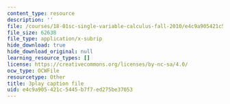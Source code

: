 ```yaml
---
content_type: resource
description: ''
file: /courses/18-01sc-single-variable-calculus-fall-2010/e4c9a905421c5445b7f7ed275be37053_eRCN3daFCmU.vtt
file_size: 62638
file_type: application/x-subrip
hide_download: true
hide_download_original: null
learning_resource_types: []
license: https://creativecommons.org/licenses/by-nc-sa/4.0/
ocw_type: OCWFile
resourcetype: Other
title: 3play caption file
uid: e4c9a905-421c-5445-b7f7-ed275be37053
---
```

